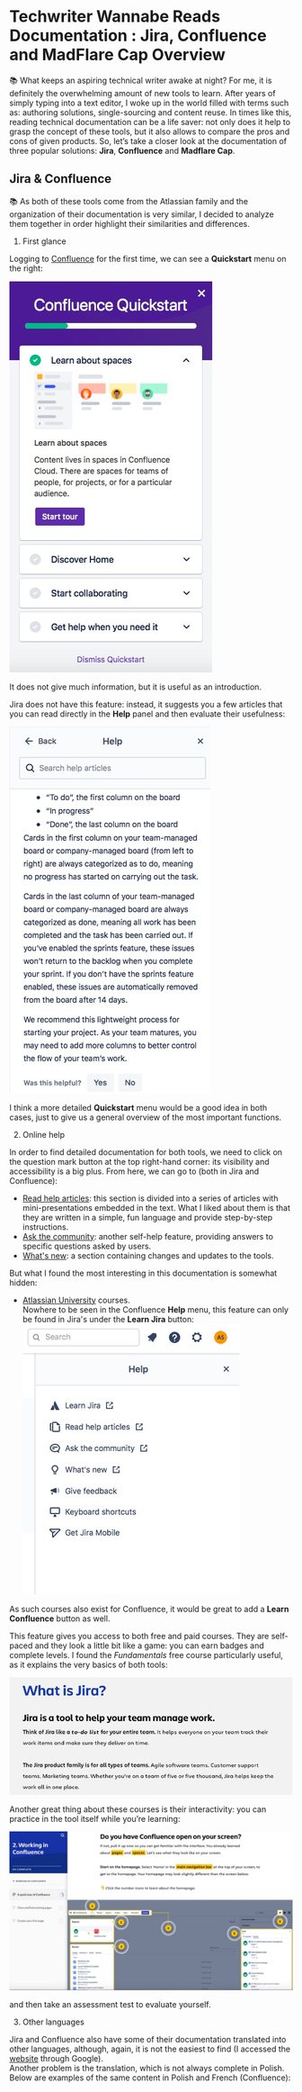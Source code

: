 # **Techwriter Wannabe Reads Documentation : Jira, Confluence and MadFlare Cap Overview**

:books: What keeps an aspiring technical writer awake at night? For me, it is definitely the overwhelming amount of new tools to learn. After years of simply typing into a text editor, I woke up in the world filled with terms such as: authoring solutions, single-sourcing and content reuse. In times like this, reading technical documentation can be a life saver: not only does it help to grasp the concept of these tools, but it also allows to compare the pros and cons of given products. So, let’s take a closer look at the documentation of three popular solutions: **Jira**, **Confluence** and **Madflare Cap**.

## Jira & Confluence
:books:
As both of these tools come from the Atlassian family and the organization of their documentation is very similar, I decided to analyze them together in order highlight their similarities and differences. 

1. First glance  

Logging to [Confluence](https://techcommvistula.atlassian.net/wiki/spaces/TECHCOMMVI/overview) for the first time, we can see a **Quickstart** menu on the right:  

![Confluence Quickstart](confluence1.jpeg)  

It does not give much information, but it is useful as an introduction.  

Jira does not have this feature: instead, it suggests you a few articles that you can read directly in the **Help** panel and then evaluate their usefulness:  

![Jira panel](jira2.jpeg)

I think a more detailed **Quickstart** menu would be a good idea in both cases, just to give us a general overview of the most important functions.

2. Online help  

In order to find detailed documentation for both tools, we need to click on the question mark button at the top right-hand corner: its visibility and accessibility is a big plus. From here, we can go to (both in Jira and Confluence):  
* [Read help articles](https://support.atlassian.com/confluence-cloud/resources/): this section is divided into a series of articles with mini-presentations embedded in the text. What I liked about them is that they are written in a simple, fun language and provide step-by-step instructions.  
* [Ask the community](https://community.atlassian.com/t5/Confluence/ct-p/confluence): another self-help feature, providing answers to specific questions asked by users.  
* [What's new](https://confluence.atlassian.com/cloud/blog): a section containing changes and updates to the tools.  

But what I found the most interesting in this documentation is somewhat hidden: 
* [Atlassian University](https://university.atlassian.com/student/catalog) courses.  
  Nowhere to be seen in the Confluence **Help** menu, this feature can only be found in Jira's under the **Learn Jira** button:  
![Learn Jira](jira3.jpeg)  

As such courses also exist for Confluence, it would be great to add a **Learn Confluence** button as well.  

This feature gives you access to both free and paid courses. They are self-paced and they look a little bit like a game: you can earn badges and complete levels. I found the *Fundamentals* free course particularly useful, as it explains the very basics of both tools:  

![Jiraintro](jira1.jpeg)  

Another great thing about these courses is their interactivity: you can practice in the tool itself while you’re learning:

![Confluencepractice](confluence2.jpeg)  

and then take an assessment test to evaluate yourself.  

3. Other languages  

Jira and Confluence also have some of their documentation translated into other languages, although, again, it is not the easiest to find (I accessed the [website](https://www.atlassian.com/pl/software/confluence) through Google).  
Another problem is the translation, which is not always complete in Polish. Below are examples of the same content in Polish and French (Confluence):  

